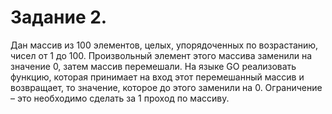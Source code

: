 # Задание 2.
Дан массив из 100 элементов, целых, упорядоченных по возрастанию, чисел от 1 до 100.
Произвольный элемент этого массива заменили на значение 0, затем массив перемешали. На
языке GO реализовать функцию, которая принимает на вход этот перемешанный массив и
возвращает, то значение, которое до этого заменили на 0. Ограничение – это необходимо
сделать за 1 проход по массиву.